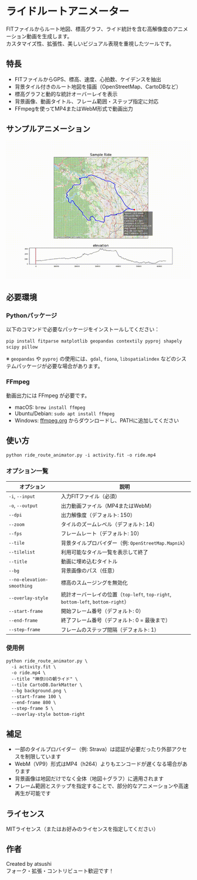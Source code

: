 # ライドルートアニメーター

FITファイルからルート地図、標高グラフ、ライド統計を含む高解像度のアニメーション動画を生成します。  
カスタマイズ性、拡張性、美しいビジュアル表現を重視したツールです。

## 特長

- FITファイルからGPS、標高、速度、心拍数、ケイデンスを抽出  
- 背景タイル付きのルート地図を描画（OpenStreetMap、CartoDBなど）  
- 標高グラフと動的な統計オーバーレイを表示  
- 背景画像、動画タイトル、フレーム範囲・ステップ指定に対応  
- FFmpegを使ってMP4またはWebM形式で動画出力

## サンプルアニメーション
<img src="images/sample_ride.gif" width="600">

## 必要環境

### Pythonパッケージ

以下のコマンドで必要なパッケージをインストールしてください：

    pip install fitparse matplotlib geopandas contextily pyproj shapely scipy pillow

※ `geopandas` や `pyproj` の使用には、`gdal`, `fiona`, `libspatialindex` などのシステムパッケージが必要な場合があります。

### FFmpeg

動画出力には FFmpeg が必要です。

- macOS: `brew install ffmpeg`  
- Ubuntu/Debian: `sudo apt install ffmpeg`  
- Windows: [ffmpeg.org](https://ffmpeg.org/download.html) からダウンロードし、PATHに追加してください

## 使い方

    python ride_route_animator.py -i activity.fit -o ride.mp4

### オプション一覧

| オプション                  | 説明 |
|----------------------------|------|
| `-i`, `--input`            | 入力FITファイル（必須） |
| `-o`, `--output`           | 出力動画ファイル（MP4またはWebM） |
| `--dpi`                    | 出力解像度（デフォルト: 150） |
| `--zoom`                   | タイルのズームレベル（デフォルト: 14） |
| `--fps`                    | フレームレート（デフォルト: 10） |
| `--tile`                   | 背景タイルプロバイダー（例: `OpenStreetMap.Mapnik`） |
| `--tilelist`               | 利用可能なタイル一覧を表示して終了 |
| `--title`                  | 動画に埋め込むタイトル |
| `--bg`                     | 背景画像のパス（任意） |
| `--no-elevation-smoothing`| 標高のスムージングを無効化 |
| `--overlay-style`          | 統計オーバーレイの位置（`top-left`, `top-right`, `bottom-left`, `bottom-right`） |
| `--start-frame`            | 開始フレーム番号（デフォルト: 0） |
| `--end-frame`              | 終了フレーム番号（デフォルト: 0 = 最後まで） |
| `--step-frame`             | フレームのステップ間隔（デフォルト: 1） |

### 使用例

    python ride_route_animator.py \
      -i activity.fit \
      -o ride.mp4 \
      --title "神奈川の朝ライド" \
      --tile CartoDB.DarkMatter \
      --bg background.png \
      --start-frame 100 \
      --end-frame 800 \
      --step-frame 5 \
      --overlay-style bottom-right

## 補足

- 一部のタイルプロバイダー（例: Strava）は認証が必要だったり外部アクセスを制限しています  
- WebM（VP9）形式はMP4（h264）よりもエンコードが遅くなる場合があります  
- 背景画像は地図だけでなく全体（地図＋グラフ）に適用されます  
- フレーム範囲とステップを指定することで、部分的なアニメーションや高速再生が可能です

## ライセンス

MITライセンス（またはお好みのライセンスを指定してください）

## 作者

Created by atsushi  
フォーク・拡張・コントリビュート歓迎です！